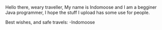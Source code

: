 Hello there, weary traveller,
My name is Indomoose and I am a begginer Java programmer,
I hope the stuff I upload has some use for people.

Best wishes, and safe travels:
                                  -Indomoose
